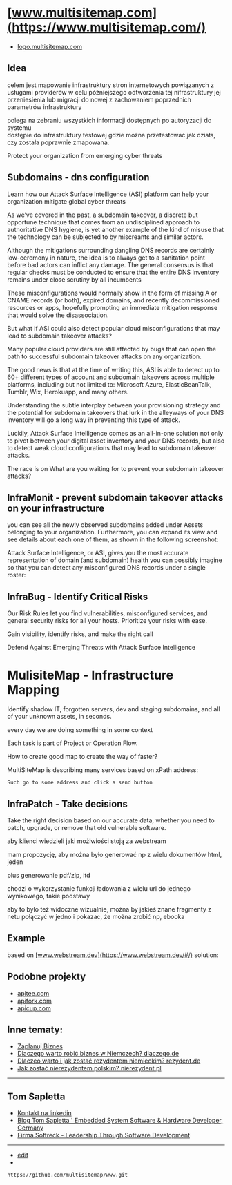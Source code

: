 # [www.multisitemap.com](https://www.multisitemap.com/)

+ [logo.multisitemap.com](https://logo.multisitemap.com/)


## Idea

celem jest mapowanie infrastruktury stron internetowych powiązanych z usługami providerów
w celu późniejszego odtworzenia tej nifrastruktury
jej przeniesienia lub migracji do nowej z zachowaniem poprzednich parametrów infrastruktury

polega na zebraniu wszystkich informacji dostępnych po autoryzacji do systemu\
dostępie do infrastruktury testowej gdzie można przetestować jak działa, czy została poprawnie zmapowana.

Protect your organization from emerging cyber threats



## Subdomains - dns configuration

Learn how our Attack Surface Intelligence (ASI) platform can help your organization mitigate global cyber threats

As we’ve covered in the past, a subdomain takeover, a discrete but opportune technique that comes from an undisciplined approach to authoritative DNS hygiene, is yet another example of the kind of misuse that the technology can be subjected to by miscreants and similar actors.

Although the mitigations surrounding dangling DNS records are certainly low-ceremony in nature, the idea is to always get to a sanitation point before bad actors can inflict any damage. The general consensus is that regular checks must be conducted to ensure that the entire DNS inventory remains under close scrutiny by all incumbents


These misconfigurations would normally show in the form of missing A or CNAME records (or both), expired domains, and recently decommissioned resources or apps, hopefully prompting an immediate mitigation response that would solve the disassociation.

But what if ASI could also detect popular cloud misconfigurations that may lead to subdomain takeover attacks?

Many popular cloud providers are still affected by bugs that can open the path to successful subdomain takeover attacks on any organization. 

The good news is that at the time of writing this, ASI is able to detect up to 60+ different types of account and subdomain takeovers across multiple platforms, including but not limited to: Microsoft Azure, ElasticBeanTalk, Tumblr, Wix, Herokuapp, and many others.




Understanding the subtle interplay between your provisioning strategy and the potential for subdomain takeovers that lurk in the alleyways of your DNS inventory will go a long way in preventing this type of attack.

Luckily, Attack Surface Intelligence comes as an all-in-one solution not only to pivot between your digital asset inventory and your DNS records, but also to detect weak cloud configurations that may lead to subdomain takeover attacks.



The race is on What are you waiting for to prevent your subdomain takeover attacks?



## InfraMonit - prevent subdomain takeover attacks on your infrastructure

you can see all the newly observed subdomains added under Assets belonging to your organization. Furthermore, you can expand its view and see details about each one of them, as shown in the following screenshot:

Attack Surface Intelligence, or ASI, gives you the most accurate representation of domain (and subdomain) health you can possibly imagine so that you can detect any misconfigured DNS records under a single roster:




## InfraBug - Identify Critical Risks

Our Risk Rules let you find vulnerabilities, misconfigured services, and general security risks for all your hosts. Prioritize your risks with ease.

Gain visibility, identify risks, and make the right call

Defend Against Emerging Threats with Attack Surface Intelligence







# MulisiteMap - Infrastructure Mapping

Identify shadow IT, forgotten servers, dev and staging subdomains,
and all of your unknown assets, in seconds.


every day we are doing something in some context

Each task is part of Project or Operation Flow.

How to create good map to create the way of faster?

MultiSiteMap is describing many services based on xPath address:

    Such go to some address and click a send button





## InfraPatch - Take decisions

Take the right decision based on our accurate data, whether you need to patch, upgrade, or remove that old vulnerable software.





aby klienci wiedzieli jaki możlwiości stoją za webstream

mam propozycję, aby można było generować np z wielu dokumentów html, jeden

plus generowanie pdf/zip, itd

chodzi o wykorzystanie funkcji ładowania z wielu url do jednego wynikowego, takie podstawy

aby to było też widoczne wizualnie, można by jakieś znane fragmenty z netu połączyć w jedno i pokazac, że można zrobić np, ebooka





## Example

based on [www.webstream.dev](https://www.webstream.dev/#/) solution:





## Podobne projekty
+ [apitee.com](https://www.apitee.com/)
+ [apifork.com](https://www.apifork.com/)
+ [apicup.com](https://www.apicup.com/)


## Inne tematy:

+ [Zaplanuj Biznes](https://www.zaplanujbiznes.pl/)
+ [Dlaczego warto robić biznes w Niemczech? dlaczego.de](https://www.dlaczego.de)
+ [Dlaczeo warto i jak zostać rezydentem niemieckim? rezydent.de](https://www.rezydent.de)
+ [Jak zostać nierezydentem polskim? nierezydent.pl](https://www.nierezydent.pl/)


---

## Tom Sapletta
+ [Kontakt na linkedin](https://www.linkedin.com/in/tom-sapletta-com/)
+ [Blog Tom Sapletta ' Embedded System Software & Hardware Developer, Germany](https://tom.sapletta.pl/)
+ [Firma Softreck - Leadership Through Software Development](https://softreck.pl/)


---
+ [edit](https://github.com/multisitemap/www/edit/main/README.md)
+ 
```
https://github.com/multisitemap/www.git
```
